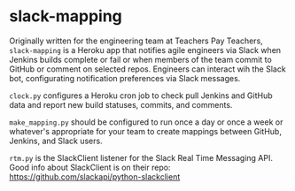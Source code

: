 # slack-mapping

Originally written for the engineering team at Teachers Pay Teachers, `slack-mapping` is a Heroku app that notifies agile engineers via Slack when Jenkins builds complete or fail or when members of the team commit to GitHub or comment on selected repos. Engineers can interact wih the Slack bot, configurating notification preferences via Slack messages.

`clock.py` configures a Heroku cron job to check pull Jenkins and GitHub data and report new build statuses, commits, and comments.

`make_mapping.py` should be configured to run once a day or once a week or whatever's appropriate for your team to create mappings between GitHub, Jenkins, and Slack users.

`rtm.py` is the SlackClient listener for the Slack Real Time Messaging API. Good info about SlackClient is on their repo: https://github.com/slackapi/python-slackclient
